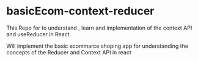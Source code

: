 # basicEcom-context-reducer
This Repo for to understand , learn and implementation of the context API and useReducer in React.

Will implement the basic ecommarce shoping app for understanding the concepts of the Reducer and Context API in react

